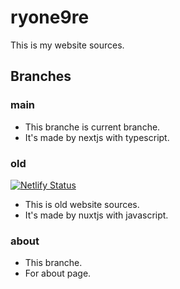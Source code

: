 # ryone9re

This is my website sources.

## Branches

### main

- This branche is current branche.
- It's made by nextjs with typescript.

### old

[![Netlify Status](https://api.netlify.com/api/v1/badges/92bc439a-45f3-4a11-9c2c-4c62414a618a/deploy-status)](https://app.netlify.com/sites/ryone9re/deploys)

- This is old website sources.
- It's made by nuxtjs with javascript.

### about

- This branche.
- For about page.
